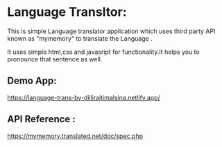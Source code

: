 # Language Transltor:
This is simple Language translator application which uses third party API known as "mymemory"  to  translate the Language .

It uses simple html,css and javasript for functionality.It helps you to pronounce that sentence as well.
## Demo App:

https://language-trans-by-dillirajtimalsina.netlify.app/


## API Reference :

https://mymemory.translated.net/doc/spec.php

